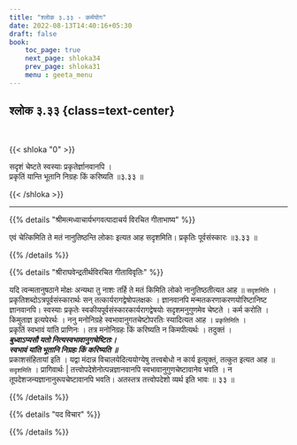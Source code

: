 ```yaml
---
title: "श्लोक ३.३३ - कर्मयोग"
date: 2022-08-13T14:40:16+05:30
draft: false
book:
    toc_page: true
    next_page: shloka34
    prev_page: shloka31
    menu : geeta_menu
---
```




## श्लोक ३.३३ {class=text-center}

<br/>

{{< shloka  "0"  >}}

सदृशं चेष्टते स्वस्याः प्रकृतेर्ज्ञानवानपि ।  
प्रकृतिं यान्ति भूतानि निग्रहः किं करिष्यति ॥३.३३ ॥ 

{{< /shloka >}}

---


{{% details "श्रीमत्मध्वाचार्यभगवत्पादाचर्य विरचित  गीताभाष्य" %}}

एवं चेत्किमिति ते मतं नानुतिष्ठन्ति लोकाः इत्यत आह सदृशमिति। प्रकृतिः पूर्वसंस्कारः  ॥३.३३ ॥ 

{{% /details %}}



{{% details "श्रीराघवेन्द्रतीर्थविरचित गीताविवृतिः" %}}

यदि त्वन्मतानुषठाने मोक्षः अन्यथा तु नाशः तर्हि ते मतं किमिति लोको
नानुतिष्ठतीत्यत आह ॥ `सदृशमिति` ।   
प्रकृतिशब्दोऽत्रपूर्वसंस्कारार्थः सन्‌ तत्कार्यरागद्वेषोपलक्षकः । 
ज्ञानवानपि मन्मतकरणाकरणयोरिष्टानिष्ट ज्ञानवानपि। 
स्वस्याः प्रकृतेः स्वकीयपूर्वसंस्कारकार्यरागद्वेषयोः सदृशमनुगुणमेव
चेष्टते । कर्म करोति । किमुताज्ञ इत्यपेरर्थः । ननु मनोनिग्रहे
स्वभावानुगतचेष्टोपरतिः स्यादित्यत आह । `प्रकृतिमिति` ।   
प्रकृतिं स्वभावं यांति प्राणिनः । तत्र मनोनिग्रहः किं करिष्यति न 
किमपीत्यर्थः । तदुक्तं ।  
***बुध्वाऽप्यसौ यतो नित्यस्वभावानुगचेष्टितः।***  
***स्वभावं यांति भूतानि निग्रहः किं करिष्यति ॥***  
 प्रकाशसंहितायां इति । यद्वा मंदान्न विचालयेदित्ययोग्येषु
तत्त्वबोधो न कार्य इत्युक्तं, तत्कुत इत्यत आह ॥ `सदृशमिति` । 
प्रागिवार्थः | तत्त्वोपदेशेनोत्पन्नज्ञानवानपि 
स्वभावानुगुणचेष्टावानेव भवति । न तूपदेशजन्यज्ञानानुरूपचेष्टावानपि 
भवति। अतस्तत्र तत्त्वोपदेशो व्यर्थ इति भावः ॥ ३३ ॥

{{% /details %}}



{{% details "पद विचार" %}}


{{% /details %}}
